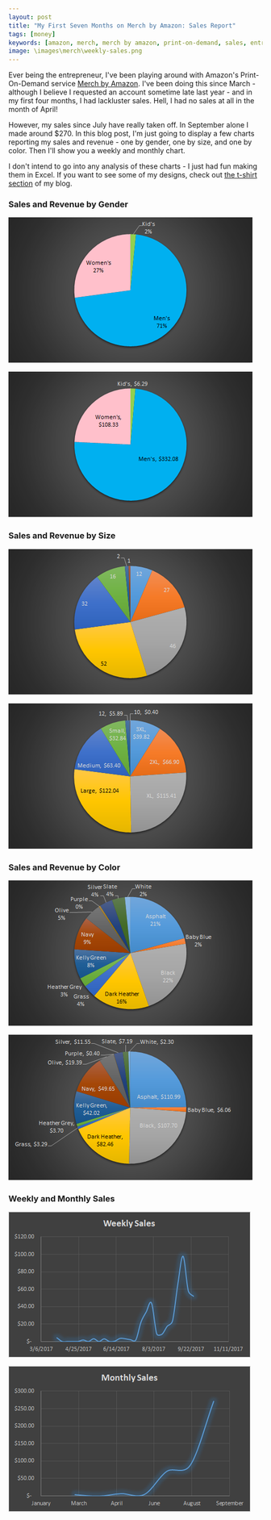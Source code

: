 ```yaml
---
layout: post
title: "My First Seven Months on Merch by Amazon: Sales Report"
tags: [money]
keywords: [amazon, merch, merch by amazon, print-on-demand, sales, entrepreneur, excel, charts]
image: \images\merch\weekly-sales.png
---
```


Ever being the entrepreneur, I've been playing around with Amazon's Print-On-Demand service [Merch by Amazon](https://merch.amazon.com). I've been doing this since March - although I believe I requested an account sometime late last year - and in my first four months, I had lackluster sales. Hell, I had no sales at all in the month of April!

However, my sales since July have really taken off. In September alone I made around $270. In this blog post, I'm just going to display a few charts reporting my sales and revenue - one by gender, one by size, and one by color. Then I'll show you a weekly and monthly chart.

I don't intend to go into any analysis of these charts - I just had fun making them in Excel. If you want to see some of my designs, check out [the t-shirt section](http://hendrixjoseph.github.io/t-shirts/) of my blog.

### Sales and Revenue by Gender

![Gender Sales Pie](\images\merch\gender-sales-pie.png)

![Gender Revenue Pie](\images\merch\gender-revenue-pie.png)

### Sales and Revenue by Size

![Size Sales Pie](\images\merch\size-sales-pie.png)

![Size Revenue Pie](\images\merch\size-revenue-pie.png)

### Sales and Revenue by Color

![Color Sales Pie](\images\merch\color-sales-pie.png)

![Color Revenue Pie](\images\merch\color-revenue-pie.png)

### Weekly and Monthly Sales

![Weekly Sales](\images\merch\weekly-sales.png)

![Monthly Sales](\images\merch\monthly-sales.png)
